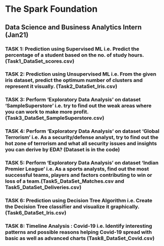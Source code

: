 # The Spark Foundation 
## Data Science and Business Analytics Intern (Jan21)
### TASK 1: Prediction using Supervised ML i.e. Predict the percentage of a student based on the no. of study hours. (Task1_DataSet_scores.csv)
### TASK 2: Prediction using Unsupervised ML i.e. From the given iris dataset, predict the optimum number of clusters and represent it visually. (Task2_DataSet_Iris.csv)
### TASK 3: Perform ‘Exploratory Data Analysis’ on dataset ‘SampleSuperstore’ i.e. try to find out the weak areas where you can work to make more profit. (Task3_DataSet_SampleSuperstore.csv)
### TASK 4: Perform ‘Exploratory Data Analysis’ on dataset ‘Global Terrorism’ i.e. As a security/defense analyst, try to find out the hot zone of terrorism and what all security issues and insights you can derive by EDA? (Dataset is in the code)
### TASK 5: Perform ‘Exploratory Data Analysis’ on dataset ‘Indian Premier League’ i.e. As a sports analysts, find out the most successful teams, players and factors contributing to win or loss of a team.(Task5_DataSet_Matches.csv and Task5_DataSet_Deliveries.csv)
### TASK 6: Prediction using Decision Tree Algorithm i.e. Create the Decision Tree classifier and visualize it graphically. (Task6_DataSet_Iris.csv)
### TASK 8: Timeline Analysis : Covid-19 i.e. Identify interesting patterns and possible reasons helping Covid-19 spread with basic as well as advanced charts (Task8_DataSet_Covid.csv)
